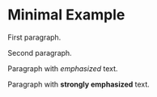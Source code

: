 # Minimal Example

First paragraph.

Second paragraph.

Paragraph with _emphasized_ text.

Paragraph with **strongly emphasized** text.
